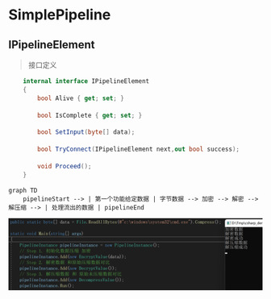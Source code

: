 # SimplePipeline

## IPipelineElement

> 接口定义

```c#
    internal interface IPipelineElement
    {
        bool Alive { get; set; }

        bool IsComplete { get; set; }

        bool SetInput(byte[] data);

        bool TryConnect(IPipelineElement next,out bool success);

        void Proceed();
    }
```



```mermaid
graph TD
	pipelineStart --> | 第一个功能给定数据 | 字节数据 --> 加密 --> 解密 --> 解压缩 --> | 处理流出的数据 | pipelineEnd
```



![image-20221230075049445](image/image-20221230075049445.png)
